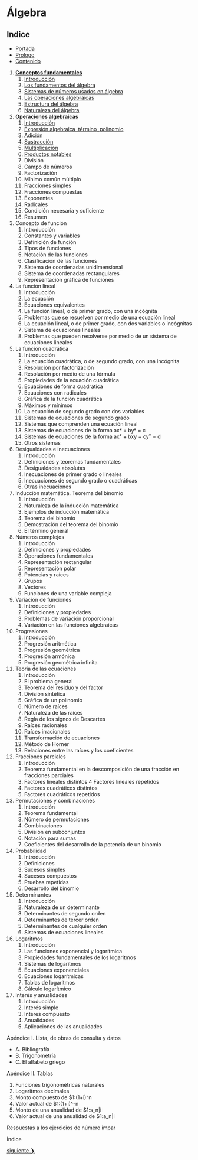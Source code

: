 # Álgebra

## Indice
- [Portada](ch00-01-portada.md)
- [Prologo](ch00-02-prologo.md)
- [Contenido](ch00-03-contenido.md)

1. [**Conceptos fundamentales**](ch01-00-conceptos-fundamentales.md)
    1. [Introducción](ch01-01-introduccion)
    2. [Los fundamentos del álgebra](ch01-02-los-fundamentos-del-álgebra)
    3. [Sistemas de números usados en álgebra](ch01-03-sistemas-de-numeros-usados-en-algebra.md)
    4. [Las operaciones algebraicas](ch01-04-las-operaciones-algebraicas.md)
    5. [Estructura del álgebra](ch01-05-estructura-del-algebra.md)
    6. [Naturaleza del álgebra](ch01-06-naturaleza-del-algebra.md)
2. [**Operaciones algebraicas**](ch02-00-operaciones-algebraicas)
    1. [Introducción](ch02-01-introduccion.md)
    2. [Expresión algebraica, término, polinomio](ch02-02-expresion-algebraica-termino-polinomio.md)
    3. [Adición](ch02-03-adicion.md)
    4. [Sustracción](ch02-04-sustraccion.md)
    5. [Multiplicación](ch02-05-multiplicacion.md)
    6. [Productos notables](ch02-06-productos-notables.md)
    7. División
    8. Campo de números
    9. Factorización
    10. Mínimo común múltiplo
    11. Fracciones simples
    12. Fracciones compuestas
    13. Exponentes
    14. Radicales
    15. Condición necesaria y suficiente
    16. Resumen
3. Concepto de función
    1. Introducción
    2. Constantes y variables
    3. Definición de función
    4. Tipos de funciones
    5. Notación de las funciones
    6. Clasificación de las funciones
    7. Sistema de coordenadas unidimensional
    8. Sistema de coordenadas rectangulares
    9. Representación gráfica de funciones
4. La función lineal
    1. Introducción
    2. La ecuación
    3. Ecuaciones equivalentes
    4. La función lineal, o de primer grado, con una incógnita
    5. Problemas que se resuelven por medio de una ecuación lineal
    6. La ecuación lineal, o de primer grado, con dos variables o incógnitas
    7. Sistema de ecuaciones lineales
    8. Problemas que pueden resolverse por medio de un sistema de ecuaciones lineales
5. La función cuadrática
    1. Introducción
    2. La ecuación cuadrática, o de segundo grado, con una incógnita
    3. Resolución por factorización
    4. Resolución por medio de una fórmula
    5. Propiedades de la ecuación cuadrática
    6. Ecuaciones de forma cuadrática
    7. Ecuaciones con radicales
    8. Gráfica de la función cuadrática
    9. Máximos y mínimos
    10. La ecuación de segundo grado con dos variables
    11. Sistemas de ecuaciones de segundo grado
    12. Sistemas que comprenden una ecuación lineal
    13. Sistemas de ecuaciones de la forma ax² + by² = c
    14. Sistemas de ecuaciones de la forma ax² + bxy + cy² = d
    15. Otros sistemas
6. Desigualdades e inecuaciones
    1. Introducción
    2. Definiciones y teoremas fundamentales
    3. Desigualdades absolutas
    4. Inecuaciones de primer grado o lineales
    5. Inecuaciones de segundo grado o cuadráticas
    6. Otras inecuaciones
7. Inducción matemática. Teorema del binomio
    1. Introducción
    2. Naturaleza de la inducción matemática
    3. Ejemplos de inducción matemática
    4. Teorema del binomio
    5. Demostración del teorema del binomio
    6. El término general
8. Números complejos
    1. Introducción
    2. Definiciones y propiedades
    3. Operaciones fundamentales
    4. Representación rectangular
    5. Representación polar
    6. Potencias y raíces
    7. Grupos
    8. Vectores
    9. Funciones de una variable compleja
9. Variación de funciones
    1. Introducción
    2. Definiciones y propiedades
    3. Problemas de variación proporcional
    4. Variación en las funciones algebraicas
10. Progresiones
    1. Introducción
    2. Progresión aritmética
    3. Progresión geométrica
    4. Progresión armónica
    5. Progresión geométrica infinita
11. Teoría de las ecuaciones
    1. Introducción
    2. El problema general
    3. Teorema del residuo y del factor
    4. División sintética
    5. Gráfica de un polinomio
    6. Número de raíces
    7. Naturaleza de las raíces
    8. Regla de los signos de Descartes
    9. Raíces racionales
    10. Raíces irracionales
    11. Transformación de ecuaciones
    12. Método de Horner
    13. Relaciones entre las raíces y los coeficientes
12. Fracciones parciales
    1. Introducción
    2. Teorema fundamental en la descomposición de una fracción en fracciones parciales
    3. Factores lineales distintos
    4  Factores lineales repetidos
    5. Factores cuadráticos distintos
    6. Factores cuadráticos repetidos
13. Permutaciones y combinaciones
    1. Introducción
    2. Teorema fundamental
    3. Número de permutaciones
    4. Combinaciones
    5. División en subconjuntos
    6. Notación para sumas
    7. Coeficientes del desarrollo de la potencia de un binomio
14. Probabilidad
    1. Introducción
    2. Definiciones
    3. Sucesos simples
    4. Sucesos compuestos
    5. Pruebas repetidas
    6. Desarrollo del binomio
15. Determinantes
    1. Introducción
    2. Naturaleza de un determinante
    3. Determinantes de segundo orden
    4. Determinantes de tercer orden
    5. Determinantes de cualquier orden
    6. Sistemas de ecuaciones lineales
16. Logaritmos
    1. Introducción
    2. Las funciones exponencial y logarítmica
    3. Propiedades fundamentales de los logaritmos
    4. Sistemas de logaritmos
    5. Ecuaciones exponenciales
    6. Ecuaciones logarítmicas
    7. Tablas de logaritmos
    8. Cálculo logarítmico
17. Interés y anualidades
    1. Introducción
    2. Interés simple
    3. Interés compuesto
    4. Anualidades
    5. Aplicaciones de las anualidades

Apéndice I. Lista, de obras de consulta y datos
- A. Bibliografía
- B. Trigonometría
- C. El alfabeto griego

Apéndice II. Tablas
1. Funciones trigonométricas naturales
2. Logaritmos decimales
3. Monto compuesto de $1:(1+i)^n
4. Valor actual de $1:(1+i)^-n
5. Monto de una anualidad de $1:s_n|i
6. Valor actual de una anualidad de $1:a_n|i

Respuestas a los ejercicios de número impar

Índice

[siguiente ❯](ch00-01-portada.md)
